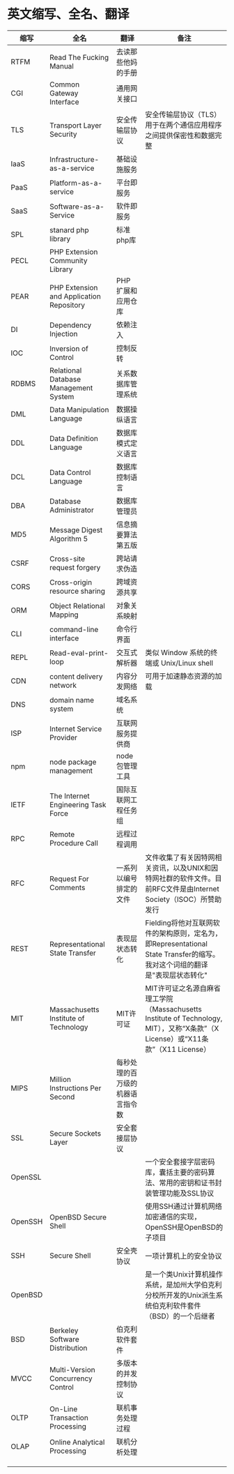 英文缩写、全名、翻译
===

|缩写|全名|翻译|备注|
|---|---|---|---|
|RTFM|Read The Fucking Manual|去读那些他妈的手册||
|CGI|Common Gateway Interface|通用网关接口||
|TLS|Transport Layer Security|安全传输层协议|安全传输层协议（TLS）用于在两个通信应用程序之间提供保密性和数据完整|
|IaaS|Infrastructure-as-a-service|基础设施服务||
|PaaS|Platform-as-a-service|平台即服务||
|SaaS|Software-as-a-Service|软件即服务||
|SPL|stanard php library|标准php库||
|PECL|PHP Extension Community Library|||
|PEAR|PHP Extension and Application Repository|PHP 扩展和应用仓库||
|DI|Dependency Injection|依赖注入||
|IOC|Inversion of Control|控制反转||
|RDBMS|Relational Database Management System|关系数据库管理系统||
|DML|Data Manipulation Language|数据操纵语言||
|DDL|Data Definition Language|数据库模式定义语言||
|DCL|Data Control Language|数据库控制语言||
|DBA|Database Administrator|数据库管理员||
|MD5|Message Digest Algorithm 5|信息摘要算法第五版||
|CSRF|Cross-site request forgery|跨站请求伪造||
|CORS|Cross-origin resource sharing|跨域资源共享||
|ORM|Object Relational Mapping|对象关系映射||
|CLI|command-line interface|命令行界面||
|REPL|Read-eval-print-loop|交互式解析器|类似 Window 系统的终端或 Unix/Linux shell|
|CDN|content delivery network|内容分发网络|可用于加速静态资源的加载|
|DNS|domain name system|域名系统||
|ISP|Internet Service Provider|互联网服务提供商||
|npm|node package management|node包管理工具||
|IETF|The Internet Engineering Task Force|国际互联网工程任务组||
|RPC|Remote Procedure Call|远程过程调用||
|RFC|Request For Comments|一系列以编号排定的文件|文件收集了有关因特网相关资讯，以及UNIX和因特网社群的软件文件。目前RFC文件是由Internet Society（ISOC）所赞助发行|
|REST|Representational State Transfer|表现层状态转化|Fielding将他对互联网软件的架构原则，定名为，即Representational State Transfer的缩写。我对这个词组的翻译是"表现层状态转化"|
|MIT|Massachusetts Institute of Technology|MIT许可证|MIT许可证之名源自麻省理工学院（Massachusetts Institute of Technology, MIT），又称“X条款”（X License）或“X11条款”（X11 License）|
|MIPS|Million Instructions Per Second|每秒处理的百万级的机器语言指令数||
|SSL|Secure Sockets Layer|安全套接层协议||
|OpenSSL|||一个安全套接字层密码库，囊括主要的密码算法、常用的密钥和证书封装管理功能及SSL协议|
|OpenSSH|OpenBSD Secure Shell||使用SSH通过计算机网络加密通信的实现，OpenSSH是OpenBSD的子项目|
|SSH|Secure Shell|安全壳协议|一项计算机上的安全协议|
|OpenBSD|||是一个类Unix计算机操作系统，是加州大学伯克利分校所开发的Unix派生系统伯克利软件套件（BSD）的一个后继者|
|BSD|Berkeley Software Distribution|伯克利软件套件||
|MVCC| Multi-Version Concurrency Control |多版本的并发控制协议||
|OLTP|On-Line Transaction Processing|联机事务处理过程||
|OLAP|Online Analytical Processing|联机分析处理||
|||||
|||||
|||||